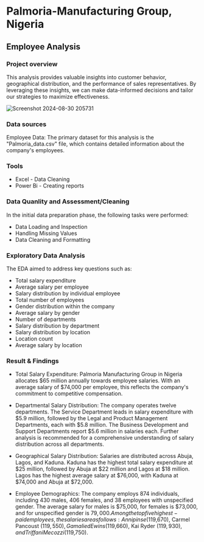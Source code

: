 # Palmoria-Manufacturing Group, Nigeria 

## Employee Analysis 

### Project overview 

This analysis provides valuable insights into customer behavior, geographical distribution, and the performance of sales representatives. By leveraging these insights, we can make data-informed decisions and tailor our strategies to maximize effectiveness.

![Screenshot 2024-08-30 205731](https://github.com/user-attachments/assets/5dbc4536-e301-4eae-82bd-9b1bb9db632a)

### Data sources 

Employee Data: The primary dataset for this analysis is the "Palmoria_data.csv" file, which contains detailed information about the company's employees.

### Tools

- Excel - Data Cleaning 
- Power Bi - Creating reports

### Data Quanlity and Assessment/Cleaning

In the initial data preparation phase, the following tasks were performed:

- Data Loading and Inspection
- Handling Missing Values
- Data Cleaning and Formatting

### Exploratory Data Analysis

The EDA aimed to address key questions such as:

- Total salary expenditure
- Average salary per employee
- Salary distribution by individual employee
- Total number of employees
- Gender distribution within the company
- Average salary by gender
- Number of departments
- Salary distribution by department
- Salary distribution by location
- Location count
- Average salary by location

### Result & Findings

- Total Salary Expenditure: Palmoria Manufacturing Group in Nigeria allocates $65 million annually towards employee salaries. With an average salary of $74,000 per employee, this reflects the company's commitment to competitive compensation.

- Departmental Salary Distribution: The company operates twelve departments. The Service Department leads in salary expenditure with $5.9 million, followed by the Legal and Product Management Departments, each with $5.8 million. The Business Development and Support Departments report $5.6 million in salaries each. Further analysis is recommended for a comprehensive understanding of salary distribution across all departments.

- Geographical Salary Distribution: Salaries are distributed across Abuja, Lagos, and Kaduna. Kaduna has the highest total salary expenditure at $25 million, followed by Abuja at $22 million and Lagos at $18 million. Lagos has the highest average salary at $76,000, with Kaduna at $74,000 and Abuja at $72,000.

- Employee Demographics: The company employs 874 individuals, including 430 males, 406 females, and 38 employees with unspecified gender. The average salary for males is $75,000, for females is $73,000, and for unspecified gender is $79,000. Among the top five highest-paid employees, the salaries are as follows: Annipinse ($119,670), Carmel Pancoust ($119,550), Gamalied Ewins ($119,660), Kai Ryder ($119,930), and Triffani Mecozzi ($119,750).



